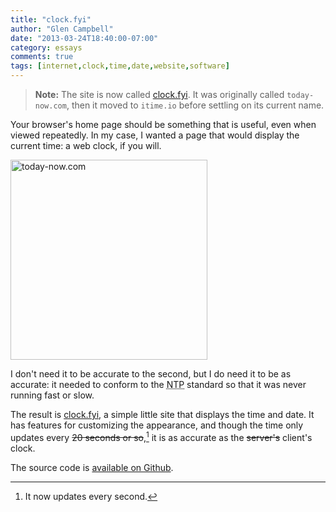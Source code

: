 ```yaml
---
title: "clock.fyi"
author: "Glen Campbell"
date: "2013-03-24T18:40:00-07:00"
category: essays
comments: true
tags: [internet,clock,time,date,website,software]
---
```


> **Note:** The site is now called [clock.fyi](http://clock.fyi).
  It was originally called `today-now.com`, then it moved to
  `itime.io` before settling on its current name. 

Your browser's home page should be something that is useful, even when
viewed repeatedly. In my case, I wanted a page that would display the
current time: a web clock, if you will.

<a href="http://www.flickr.com/photos/gecampbell/8589451624/" title="today-now.com by gecampbell, on Flickr"><img src="http://farm9.staticflickr.com/8377/8589451624_fef3f7b3ab_n.jpg" width="315" height="320" alt="today-now.com"></a>

I don't need it to be accurate to the second, but I do need it to be
as accurate: it needed to conform to the
<abbr title="Network Time Protocol">NTP</abbr> standard so that it was
never running fast or slow.

The result is [clock.fyi](http://clock.fyi), a simple little
site that displays the time and date. It has features for customizing
the appearance, and though the time only updates every <s>20 seconds or
so</s>,[^1] it is as accurate as the <s>server's</s> client's clock.

The source code is
[available on Github](https://github.com/gecampbell/clock.fyi).

[^1]: It now updates every second. 
